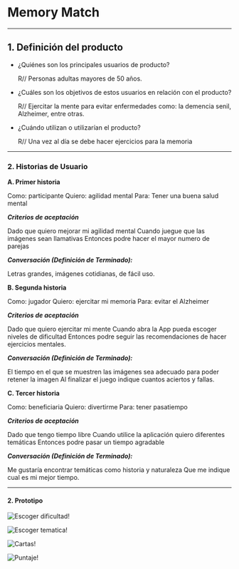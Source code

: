 # Memory Match

***

## 1. Definición del producto

* ¿Quiénes son los principales usuarios de producto?

    R// Personas adultas mayores de 50 años.

* ¿Cuáles son los objetivos de estos usuarios en relación con el producto?

    R// Ejercitar la mente para evitar enfermedades como: la demencia senil, Alzheimer, entre otras.

* ¿Cuándo utilizan o utilizarían el producto?

    R// Una vez al día se debe hacer ejercicios para la memoria

***

### 2. Historias de Usuario

**A. Primer historia**

Como: participante
Quiero: agilidad mental
Para: Tener una buena salud mental

***Criterios de aceptación***

Dado que quiero mejorar mi agilidad mental
Cuando juegue que las imágenes sean llamativas
Entonces podre hacer el mayor numero de parejas

***Conversación (Definición de Terminado):***

Letras grandes, imágenes cotidianas, de fácil uso.

**B. Segunda historia**

Como: jugador
Quiero: ejercitar mi memoria
Para: evitar el Alzheimer

***Criterios de aceptación***

Dado que quiero ejercitar mi mente
Cuando abra la App pueda escoger niveles de dificultad
Entonces podre seguir las recomendaciones de hacer ejercicios mentales.

***Conversación (Definición de Terminado):***

El tiempo en el que se muestren las imágenes sea adecuado para poder retener la imagen
Al finalizar el juego indique cuantos aciertos y fallas.

**C. Tercer historia**

Como: beneficiaria
Quiero: divertirme
Para: tener pasatiempo

***Criterios de aceptación***

Dado que tengo tiempo libre
Cuando utilice la aplicación quiero diferentes temáticas
Entonces podre pasar un tiempo agradable

***Conversación (Definición de Terminado):***

Me gustaría encontrar temáticas como historia y naturaleza
Que me indique cual es mi mejor tiempo.

***

#### 2. Prototipo

![Escoger dificultad!](/src/imagenes/Prototipo2.png "Escoger dificultad!")

![Escoger tematica!](/src/imagenes/Prototipo3.png "Escoger tematica!")

![Cartas!](/src/imagenes/Prototipo.png "Cartas!")

![Puntaje!](/src/imagenes/Prototipo1.png "Puntaje!")


